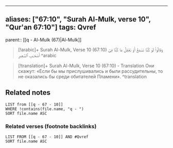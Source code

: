 
---
aliases: ["67:10", "Surah Al-Mulk, verse 10", "Qur'an 67:10"]
tags: Qvref
---

parent:: [[q - Al-Mulk (67)|Al-Mulk]]

> [!arabic]+ Surah Al-Mulk, Verse 10 (67:10)
> <span class="quran-arabic">وَقَالُوا۟ لَوْ كُنَّا نَسْمَعُ أَوْ نَعْقِلُ مَا كُنَّا فِىٓ أَصْحَـٰبِ ٱلسَّعِيرِ</span>
^arabic

> [!translation]+ Surah Al-Mulk, Verse 10 (67:10) - Translation
> Они скажут: «Если бы мы прислушивались и были рассудительны, то не оказались бы среди обитателей Пламени».
^translation



## Related notes
```dataview
LIST from [[q - 67 - 10]]
WHERE !contains(file.name, "q - ")
SORT file.name ASC
```

### Related verses (footnote backlinks)
```dataview
LIST FROM [[q - 67 - 10]] AND #Qvref
SORT file.name ASC
```

